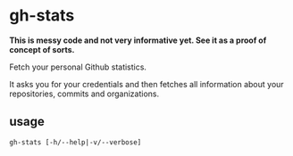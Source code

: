 # gh-stats

**This is messy code and not very informative yet. See it as a
proof of concept of sorts.**

Fetch your personal Github statistics.

It asks you for your credentials and then fetches all information
about your repositories, commits and organizations.

## usage
```
gh-stats [-h/--help|-v/--verbose]
```
